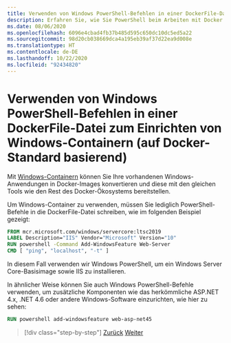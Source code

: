 ```yaml
---
title: Verwenden von Windows PowerShell-Befehlen in einer DockerFile-Datei zum Einrichten von Windows-Containern (auf Docker-Standard basierend)
description: Erfahren Sie, wie Sie PowerShell beim Arbeiten mit Docker in Windows-Containern verwenden.
ms.date: 08/06/2020
ms.openlocfilehash: 6096e4cbad4fb37b485d595c650dc10dc5ed5a22
ms.sourcegitcommit: 98d20cb038669dca4a195eb39af37d22ea9d008e
ms.translationtype: HT
ms.contentlocale: de-DE
ms.lasthandoff: 10/22/2020
ms.locfileid: "92434820"
---
```

# <a name="using-windows-powershell-commands-in-a-dockerfile-to-set-up-windows-containers-docker-standard-based"></a>Verwenden von Windows PowerShell-Befehlen in einer DockerFile-Datei zum Einrichten von Windows-Containern (auf Docker-Standard basierend)

Mit [Windows-Containern](/virtualization/windowscontainers/about/index) können Sie Ihre vorhandenen Windows-Anwendungen in Docker-Images konvertieren und diese mit den gleichen Tools wie den Rest des Docker-Ökosystems bereitstellen.

Um Windows-Container zu verwenden, müssen Sie lediglich PowerShell-Befehle in die DockerFile-Datei schreiben, wie im folgenden Beispiel gezeigt:

```dockerfile
FROM mcr.microsoft.com/windows/servercore:ltsc2019
LABEL Description="IIS" Vendor="Microsoft" Version="10"
RUN powershell -Command Add-WindowsFeature Web-Server
CMD [ "ping", "localhost", "-t" ]
```

In diesem Fall verwenden wir Windows PowerShell, um ein Windows Server Core-Basisimage sowie IIS zu installieren.

In ähnlicher Weise können Sie auch Windows PowerShell-Befehle verwenden, um zusätzliche Komponenten wie das herkömmliche ASP.NET 4.x, .NET 4.6 oder andere Windows-Software einzurichten, wie hier zu sehen:

```dockerfile
RUN powershell add-windowsfeature web-asp-net45
```

>[!div class="step-by-step"]
>[Zurück](visual-studio-tools-for-docker.md)
>[Weiter](build-aspnet-core-applications-linux-containers-aks-kubernetes.md)
